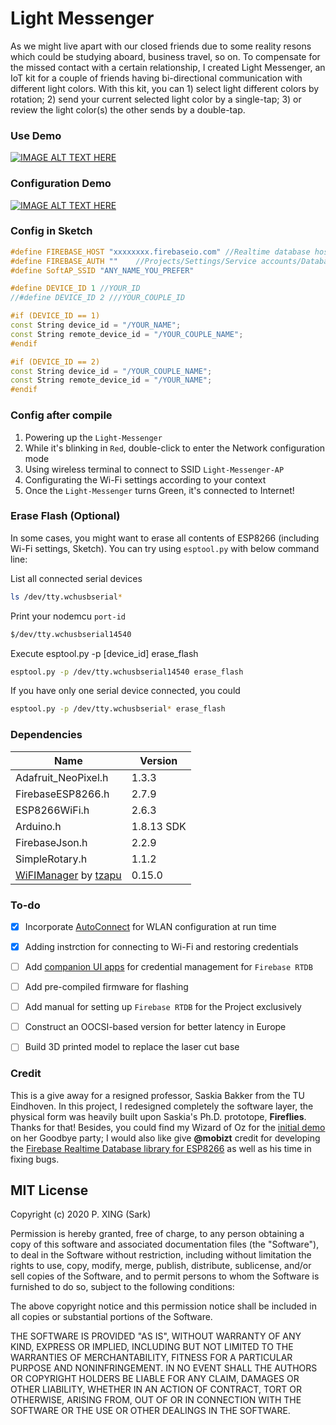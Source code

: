 # Light Messenger
As we might live apart with our closed friends due to some reality resons which could be studying aboard, business travel, so on. To compensate for the missed contact with a certain relationship, I created Light Messenger, an IoT kit for a couple of friends having bi-directional communication with different light colors. With this kit, you can 1) select light different colors by rotation; 2) send your current selected light color by a single-tap; 3) or review the light color(s) the other sends by a double-tap.



### Use Demo

[![IMAGE ALT TEXT HERE](https://i.loli.net/2020/06/05/7GHx2AzFbREiuD9.jpg)](https://vimeo.com/421278858)



### Configuration Demo

[![IMAGE ALT TEXT HERE](https://i.imgur.com/Pujw7Ju.jpg)](https://vimeo.com/455801532)



### Config in Sketch

```c++
#define FIREBASE_HOST "xxxxxxxx.firebaseio.com" //Realtime database host without https:// 
#define FIREBASE_AUTH ""    //Projects/Settings/Service accounts/Database secrets
#define SoftAP_SSID "ANY_NAME_YOU_PREFER"

#define DEVICE_ID 1 //YOUR_ID
//#define DEVICE_ID 2 ///YOUR_COUPLE_ID                  

#if (DEVICE_ID == 1)
const String device_id = "/YOUR_NAME";
const String remote_device_id = "/YOUR_COUPLE_NAME";
#endif

#if (DEVICE_ID == 2)
const String device_id = "/YOUR_COUPLE_NAME";
const String remote_device_id = "/YOUR_NAME";
#endif
```

### Config after compile

1. Powering up the `Light-Messenger`
2. While it's blinking in `Red`, double-click to enter the Network configuration mode
3. Using wireless terminal to connect to SSID `Light-Messenger-AP`
4. Configurating the Wi-Fi settings according to your context
5. Once the `Light-Messenger` turns Green, it's connected to Internet!



### Erase Flash (Optional)

In some cases, you might want to erase all contents of ESP8266 (including Wi-Fi settings, Sketch). You can try using `esptool.py` with below command line:

List all connected serial devices

```bash
ls /dev/tty.wchusbserial*
```

Print your nodemcu `port-id`

```bash
$/dev/tty.wchusbserial14540
```

Execute esptool.py -p [device_id] erase_flash

```bash
esptool.py -p /dev/tty.wchusbserial14540 erase_flash
```

If you have only one serial device connected, you could 

```bash
esptool.py -p /dev/tty.wchusbserial* erase_flash
```



### Dependencies

| Name | Version |
| ---- | ---- |
|Adafruit_NeoPixel.h| 1.3.3 |
|FirebaseESP8266.h| 2.7.9 |
|ESP8266WiFi.h| 2.6.3 |
|Arduino.h| 1.8.13 SDK |
|FirebaseJson.h| 2.2.9 |
|SimpleRotary.h| 1.1.2 |
|[WiFIManager](https://github.com/tzapu/WiFiManager) by [tzapu](https://github.com/tzapu)| 0.15.0 |



### To-do

- [x] Incorporate [AutoConnect](https://github.com/Hieromon/AutoConnect) for WLAN configuration at run time
- [x] Adding instrction for connecting to Wi-Fi and restoring credentials
- [ ] Add [companion UI apps](https://github.com/mobizt/ESPForm) for credential management for `Firebase RTDB`
- [ ] Add pre-compiled firmware for flashing
- [ ] Add manual for setting up `Firebase RTDB` for the Project exclusively 
- [ ] Construct an OOCSI-based version for better latency in Europe
- [ ] Build 3D printed model to replace the laser cut base



### Credit

This is a give away for a resigned professor, Saskia Bakker from the TU Eindhoven. In this project, I redesigned completely the software layer, the physical form was heavily built upon Saskia's Ph.D. prototope, **Fireflies**. Thanks for that! Besides, you could find my Wizard of Oz for the [initial demo](https://pxing.design/demo-on-saskias-farewell/) on her Goodbye party; I would also like give **@mobizt** credit for developing the [Firebase Realtime Database library for ESP8266](https://github.com/mobizt/Firebase-ESP8266) as well as his time in fixing bugs. 



## MIT License

Copyright (c) 2020 P. XING (Sark)

Permission is hereby granted, free of charge, to any person obtaining a copy of this software and associated documentation files (the "Software"), to deal in the Software without restriction, including without limitation the rights to use, copy, modify, merge, publish, distribute, sublicense, and/or sell copies of the Software, and to permit persons to whom the Software is furnished to do so, subject to the following conditions:

The above copyright notice and this permission notice shall be included in all copies or substantial portions of the Software.

THE SOFTWARE IS PROVIDED "AS IS", WITHOUT WARRANTY OF ANY KIND, EXPRESS OR IMPLIED, INCLUDING BUT NOT LIMITED TO THE WARRANTIES OF MERCHANTABILITY, FITNESS FOR A PARTICULAR PURPOSE AND NONINFRINGEMENT. IN NO EVENT SHALL THE AUTHORS OR COPYRIGHT HOLDERS BE LIABLE FOR ANY CLAIM, DAMAGES OR OTHER LIABILITY, WHETHER IN AN ACTION OF CONTRACT, TORT OR OTHERWISE, ARISING FROM, OUT OF OR IN CONNECTION WITH THE SOFTWARE OR THE USE OR OTHER DEALINGS IN THE SOFTWARE. 